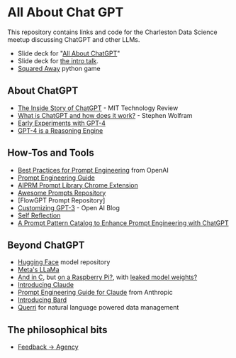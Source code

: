 # All About Chat GPT

This repository contains links and code for the Charleston Data Science meetup discussing ChatGPT and other LLMs. 

* Slide deck for "[All About ChatGPT](https://github.com/daveaingram/all-about-chatgpt/blob/main/ChatGPT%20Prompting%20By%20Example.pptx)"
* Slide deck for [the intro talk](https://docs.google.com/presentation/d/12dyzt2HKppvzBwXmxfsu6C0F35pdWmZE/edit?usp=sharing&ouid=106492207953704478215&rtpof=true&sd=true).
* [Squared Away](https://github.com/daveaingram/SquaredAway) python game

## About ChatGPT

* [The Inside Story of ChatGPT](https://archive.ph/Dk7ka) - MIT Technology Review
* [What is ChatGPT and how does it work?](https://writings.stephenwolfram.com/2023/02/what-is-chatgpt-doing-and-why-does-it-work/) - Stephen Wolfram
* [Early Experiments with GPT-4](https://arxiv.org/abs/2303.12712)
* [GPT-4 is a Reasoning Engine](https://every.to/chain-of-thought/gpt-4-is-a-reasoning-engine)

## How-Tos and Tools

* [Best Practices for Prompt Engineering](https://help.openai.com/en/articles/6654000-best-practices-for-prompt-engineering-with-openai-api) from OpenAI
* [Prompt Engineering Guide](https://github.com/dair-ai/Prompt-Engineering-Guide?utm_source=tldrai)
* [AIPRM Prompt Library Chrome Extension](https://chrome.google.com/webstore/detail/aiprm-for-chatgpt/ojnbohmppadfgpejeebfnmnknjdlckgj)
* [Awesome Prompts Repository](https://github.com/f/awesome-chatgpt-prompts)
* [FlowGPT Prompt Repository]
* [Customizing GPT-3](https://openai.com/blog/customizing-gpt-3) - Open AI Blog
* [Self Reflection](https://newatlas.com/technology/gpt-4-reflexion/)
* [A Prompt Pattern Catalog to Enhance Prompt Engineering with ChatGPT](https://arxiv.org/abs/2302.11382)

## Beyond ChatGPT

* [Hugging Face](https://huggingface.co/) model repository
* [Meta's LLaMa](https://ai.facebook.com/blog/large-language-model-llama-meta-ai/)
* [And in C](https://github.com/ggerganov/llama.cpp), but [on a Raspberry Pi?](https://github.com/ggerganov/llama.cpp/issues/58), with [leaked model weights?](https://www.reddit.com/r/deeplearning/comments/11hezvk/metas_llama_weights_leaked_on_torrent_and_the/)
* [Introducing Claude](https://www.anthropic.com/index/introducing-claude)
* [Prompt Engineering Guide for Claude](https://console.anthropic.com/docs/prompt-design) from Anthropic
* [Introducing Bard](https://bard.google.com/)
* [Querri](https://querri.com) for natural language powered data management

## The philosophical bits
* [Feedback -> Agency](https://subconscious.substack.com/p/feedback-is-all-you-need?utm_medium=email)
